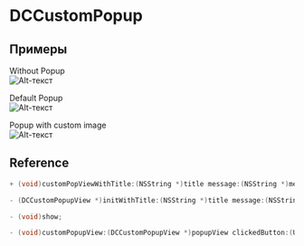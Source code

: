 DCCustomPopup
=============

Примеры
-------------

Without Popup<br>
![Alt-текст](https://dl.dropboxusercontent.com/u/52966385/GitHub/DCCustomPopup/iOS%20Simulator%20Screen%20shot%2016.06.2013%2C%2020.40.25.png "Какой-то Текст")

Default Popup<br>
![Alt-текст](https://dl.dropboxusercontent.com/u/52966385/GitHub/DCCustomPopup/iOS%20Simulator%20Screen%20shot%2016.06.2013%2C%2020.40.28.png "Какой-то Текст")

Popup with custom image <br>
![Alt-текст](https://dl.dropboxusercontent.com/u/52966385/GitHub/DCCustomPopup/iOS%20Simulator%20Screen%20shot%2016.06.2013%2C%2020.40.40.png "Какой-то Текст")

Reference
------------

```objective-c
+ (void)customPopViewWithTitle:(NSString *)title message:(NSString *)message image:(UIImage *)image;
```
```objective-c
- (DCCustomPopupView *)initWithTitle:(NSString *)title message:(NSString *)message image:(UIImage *)image;
```
```objective-c
- (void)show;
```




```objective-c
- (void)customPopupView:(DCCustomPopupView *)popupView clickedButton:(UIButton *)button;
```
